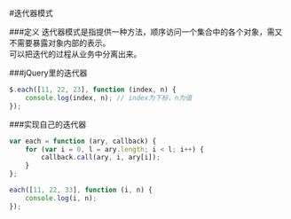 
#迭代器模式


###定义
迭代器模式是指提供一种方法，顺序访问一个集合中的各个对象，需又不需要暴露对象内部的表示。    
可以把迭代的过程从业务中分离出来。

###jQuery里的迭代器
```js
$.each([11, 22, 23], function (index, n) {
    console.log(index, n); // index为下标，n为值
});
```

###实现自己的迭代器
```js
var each = function (ary, callback) {
    for (var i = 0, l = ary.length; i < l; i++) {
        callback.call(ary, i, ary[i]);
    }
};

each([11, 22, 33], function (i, n) {
    console.log(i, n);
});
```
